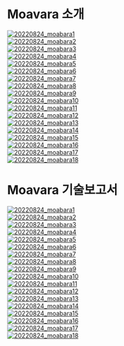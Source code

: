# Moavara 소개

<p dir="auto"><a target="_blank" rel="noopener noreferrer" href="https://user-images.githubusercontent.com/22631075/249970473-5927bbcd-f021-415c-b625-fcbcc960eee0.png"><img src="https://user-images.githubusercontent.com/22631075/249970473-5927bbcd-f021-415c-b625-fcbcc960eee0.png" alt="20220824_moabara1" style="max-width: 100%;"></a><br>
<a target="_blank" rel="noopener noreferrer" href="https://user-images.githubusercontent.com/22631075/249970493-0d145c2d-e318-45c7-a2bf-5e9fa7eecaa8.png"><img src="https://user-images.githubusercontent.com/22631075/249970493-0d145c2d-e318-45c7-a2bf-5e9fa7eecaa8.png" alt="20220824_moabara2" style="max-width: 100%;"></a><br>
<a target="_blank" rel="noopener noreferrer" href="https://user-images.githubusercontent.com/22631075/249970497-37c30ef1-9ef5-4f35-8410-dacb0133a542.png"><img src="https://user-images.githubusercontent.com/22631075/249970497-37c30ef1-9ef5-4f35-8410-dacb0133a542.png" alt="20220824_moabara3" style="max-width: 100%;"></a><br>
<a target="_blank" rel="noopener noreferrer" href="https://user-images.githubusercontent.com/22631075/249970500-603543c8-faa6-4d33-8ef0-8a504d9f55b0.png"><img src="https://user-images.githubusercontent.com/22631075/249970500-603543c8-faa6-4d33-8ef0-8a504d9f55b0.png" alt="20220824_moabara4" style="max-width: 100%;"></a><br>
<a target="_blank" rel="noopener noreferrer" href="https://user-images.githubusercontent.com/22631075/249970506-c6cbdd30-31fa-4644-b6a4-7252278030bb.png"><img src="https://user-images.githubusercontent.com/22631075/249970506-c6cbdd30-31fa-4644-b6a4-7252278030bb.png" alt="20220824_moabara5" style="max-width: 100%;"></a><br>
<a target="_blank" rel="noopener noreferrer" href="https://user-images.githubusercontent.com/22631075/249970510-de7d21df-1751-4eb1-a0bf-003cfe6de62b.png"><img src="https://user-images.githubusercontent.com/22631075/249970510-de7d21df-1751-4eb1-a0bf-003cfe6de62b.png" alt="20220824_moabara6" style="max-width: 100%;"></a><br>
<a target="_blank" rel="noopener noreferrer" href="https://user-images.githubusercontent.com/22631075/249970515-dd102c4f-a1e3-401a-b8e2-e6d987cf6ed8.png"><img src="https://user-images.githubusercontent.com/22631075/249970515-dd102c4f-a1e3-401a-b8e2-e6d987cf6ed8.png" alt="20220824_moabara7" style="max-width: 100%;"></a><br>
<a target="_blank" rel="noopener noreferrer" href="https://user-images.githubusercontent.com/22631075/249970517-eac81ed2-3207-4be7-8793-f1a1b3cec36f.png"><img src="https://user-images.githubusercontent.com/22631075/249970517-eac81ed2-3207-4be7-8793-f1a1b3cec36f.png" alt="20220824_moabara8" style="max-width: 100%;"></a><br>
<a target="_blank" rel="noopener noreferrer" href="https://user-images.githubusercontent.com/22631075/249970519-883e8904-a1ed-4c08-a78b-3d8533396ba8.png"><img src="https://user-images.githubusercontent.com/22631075/249970519-883e8904-a1ed-4c08-a78b-3d8533396ba8.png" alt="20220824_moabara9" style="max-width: 100%;"></a><br>
<a target="_blank" rel="noopener noreferrer" href="https://user-images.githubusercontent.com/22631075/249970520-4e0191c5-48ca-4d93-9817-d6e7e1c0511e.png"><img src="https://user-images.githubusercontent.com/22631075/249970520-4e0191c5-48ca-4d93-9817-d6e7e1c0511e.png" alt="20220824_moabara10" style="max-width: 100%;"></a><br>
<a target="_blank" rel="noopener noreferrer" href="https://user-images.githubusercontent.com/22631075/249970522-020043ac-86f1-4f2b-9d13-2432f7d69280.png"><img src="https://user-images.githubusercontent.com/22631075/249970522-020043ac-86f1-4f2b-9d13-2432f7d69280.png" alt="20220824_moabara11" style="max-width: 100%;"></a><br>
<a target="_blank" rel="noopener noreferrer" href="https://user-images.githubusercontent.com/22631075/249970524-f3092787-851b-442d-afbf-5c0b70691900.png"><img src="https://user-images.githubusercontent.com/22631075/249970524-f3092787-851b-442d-afbf-5c0b70691900.png" alt="20220824_moabara12" style="max-width: 100%;"></a><br>
<a target="_blank" rel="noopener noreferrer" href="https://user-images.githubusercontent.com/22631075/249970526-5df61d7e-dd81-4e96-ac05-1d43a0d4fef7.png"><img src="https://user-images.githubusercontent.com/22631075/249970526-5df61d7e-dd81-4e96-ac05-1d43a0d4fef7.png" alt="20220824_moabara13" style="max-width: 100%;"></a><br>
<a target="_blank" rel="noopener noreferrer" href="https://user-images.githubusercontent.com/22631075/249970528-eeb6c586-ba60-4fb0-979d-49ab95c3cfe3.png"><img src="https://user-images.githubusercontent.com/22631075/249970528-eeb6c586-ba60-4fb0-979d-49ab95c3cfe3.png" alt="20220824_moabara14" style="max-width: 100%;"></a><br>
<a target="_blank" rel="noopener noreferrer" href="https://user-images.githubusercontent.com/22631075/249970532-53c6176b-2d32-44b6-a101-bade1c640965.png"><img src="https://user-images.githubusercontent.com/22631075/249970532-53c6176b-2d32-44b6-a101-bade1c640965.png" alt="20220824_moabara15" style="max-width: 100%;"></a><br>
<a target="_blank" rel="noopener noreferrer" href="https://user-images.githubusercontent.com/22631075/249970533-fb5abd91-076c-43cd-b288-82a245151d0a.png"><img src="https://user-images.githubusercontent.com/22631075/249970533-fb5abd91-076c-43cd-b288-82a245151d0a.png" alt="20220824_moabara16" style="max-width: 100%;"></a><br>
<a target="_blank" rel="noopener noreferrer" href="https://user-images.githubusercontent.com/22631075/249970534-e92d022c-521b-4605-8509-7f32d0379cc1.png"><img src="https://user-images.githubusercontent.com/22631075/249970534-e92d022c-521b-4605-8509-7f32d0379cc1.png" alt="20220824_moabara17" style="max-width: 100%;"></a><br>
<a target="_blank" rel="noopener noreferrer" href="https://user-images.githubusercontent.com/22631075/249970535-cca67397-a262-4533-a43a-933aafa87cde.png"><img src="https://user-images.githubusercontent.com/22631075/249970535-cca67397-a262-4533-a43a-933aafa87cde.png" alt="20220824_moabara18" style="max-width: 100%;"></a></p>

# Moavara 기술보고서

<p dir="auto"><a target="_blank" rel="noopener noreferrer" href="https://user-images.githubusercontent.com/22631075/249970473-5927bbcd-f021-415c-b625-fcbcc960eee0.png"><img src="https://user-images.githubusercontent.com/22631075/249970473-5927bbcd-f021-415c-b625-fcbcc960eee0.png" alt="20220824_moabara1" style="max-width: 100%;"></a><br>
<a target="_blank" rel="noopener noreferrer" href="https://user-images.githubusercontent.com/22631075/249970493-0d145c2d-e318-45c7-a2bf-5e9fa7eecaa8.png"><img src="https://user-images.githubusercontent.com/22631075/249970493-0d145c2d-e318-45c7-a2bf-5e9fa7eecaa8.png" alt="20220824_moabara2" style="max-width: 100%;"></a><br>
<a target="_blank" rel="noopener noreferrer" href="https://user-images.githubusercontent.com/22631075/249970497-37c30ef1-9ef5-4f35-8410-dacb0133a542.png"><img src="https://user-images.githubusercontent.com/22631075/249970497-37c30ef1-9ef5-4f35-8410-dacb0133a542.png" alt="20220824_moabara3" style="max-width: 100%;"></a><br>
<a target="_blank" rel="noopener noreferrer" href="https://user-images.githubusercontent.com/22631075/249970500-603543c8-faa6-4d33-8ef0-8a504d9f55b0.png"><img src="https://user-images.githubusercontent.com/22631075/249970500-603543c8-faa6-4d33-8ef0-8a504d9f55b0.png" alt="20220824_moabara4" style="max-width: 100%;"></a><br>
<a target="_blank" rel="noopener noreferrer" href="https://user-images.githubusercontent.com/22631075/249970506-c6cbdd30-31fa-4644-b6a4-7252278030bb.png"><img src="https://user-images.githubusercontent.com/22631075/249970506-c6cbdd30-31fa-4644-b6a4-7252278030bb.png" alt="20220824_moabara5" style="max-width: 100%;"></a><br>
<a target="_blank" rel="noopener noreferrer" href="https://user-images.githubusercontent.com/22631075/249970510-de7d21df-1751-4eb1-a0bf-003cfe6de62b.png"><img src="https://user-images.githubusercontent.com/22631075/249970510-de7d21df-1751-4eb1-a0bf-003cfe6de62b.png" alt="20220824_moabara6" style="max-width: 100%;"></a><br>
<a target="_blank" rel="noopener noreferrer" href="https://user-images.githubusercontent.com/22631075/249970515-dd102c4f-a1e3-401a-b8e2-e6d987cf6ed8.png"><img src="https://user-images.githubusercontent.com/22631075/249970515-dd102c4f-a1e3-401a-b8e2-e6d987cf6ed8.png" alt="20220824_moabara7" style="max-width: 100%;"></a><br>
<a target="_blank" rel="noopener noreferrer" href="https://user-images.githubusercontent.com/22631075/249970517-eac81ed2-3207-4be7-8793-f1a1b3cec36f.png"><img src="https://user-images.githubusercontent.com/22631075/249970517-eac81ed2-3207-4be7-8793-f1a1b3cec36f.png" alt="20220824_moabara8" style="max-width: 100%;"></a><br>
<a target="_blank" rel="noopener noreferrer" href="https://user-images.githubusercontent.com/22631075/249970519-883e8904-a1ed-4c08-a78b-3d8533396ba8.png"><img src="https://user-images.githubusercontent.com/22631075/249970519-883e8904-a1ed-4c08-a78b-3d8533396ba8.png" alt="20220824_moabara9" style="max-width: 100%;"></a><br>
<a target="_blank" rel="noopener noreferrer" href="https://user-images.githubusercontent.com/22631075/249970520-4e0191c5-48ca-4d93-9817-d6e7e1c0511e.png"><img src="https://user-images.githubusercontent.com/22631075/249970520-4e0191c5-48ca-4d93-9817-d6e7e1c0511e.png" alt="20220824_moabara10" style="max-width: 100%;"></a><br>
<a target="_blank" rel="noopener noreferrer" href="https://user-images.githubusercontent.com/22631075/249970522-020043ac-86f1-4f2b-9d13-2432f7d69280.png"><img src="https://user-images.githubusercontent.com/22631075/249970522-020043ac-86f1-4f2b-9d13-2432f7d69280.png" alt="20220824_moabara11" style="max-width: 100%;"></a><br>
<a target="_blank" rel="noopener noreferrer" href="https://user-images.githubusercontent.com/22631075/249970524-f3092787-851b-442d-afbf-5c0b70691900.png"><img src="https://user-images.githubusercontent.com/22631075/249970524-f3092787-851b-442d-afbf-5c0b70691900.png" alt="20220824_moabara12" style="max-width: 100%;"></a><br>
<a target="_blank" rel="noopener noreferrer" href="https://user-images.githubusercontent.com/22631075/249970526-5df61d7e-dd81-4e96-ac05-1d43a0d4fef7.png"><img src="https://user-images.githubusercontent.com/22631075/249970526-5df61d7e-dd81-4e96-ac05-1d43a0d4fef7.png" alt="20220824_moabara13" style="max-width: 100%;"></a><br>
<a target="_blank" rel="noopener noreferrer" href="https://user-images.githubusercontent.com/22631075/249970528-eeb6c586-ba60-4fb0-979d-49ab95c3cfe3.png"><img src="https://user-images.githubusercontent.com/22631075/249970528-eeb6c586-ba60-4fb0-979d-49ab95c3cfe3.png" alt="20220824_moabara14" style="max-width: 100%;"></a><br>
<a target="_blank" rel="noopener noreferrer" href="https://user-images.githubusercontent.com/22631075/249970532-53c6176b-2d32-44b6-a101-bade1c640965.png"><img src="https://user-images.githubusercontent.com/22631075/249970532-53c6176b-2d32-44b6-a101-bade1c640965.png" alt="20220824_moabara15" style="max-width: 100%;"></a><br>
<a target="_blank" rel="noopener noreferrer" href="https://user-images.githubusercontent.com/22631075/249970533-fb5abd91-076c-43cd-b288-82a245151d0a.png"><img src="https://user-images.githubusercontent.com/22631075/249970533-fb5abd91-076c-43cd-b288-82a245151d0a.png" alt="20220824_moabara16" style="max-width: 100%;"></a><br>
<a target="_blank" rel="noopener noreferrer" href="https://user-images.githubusercontent.com/22631075/249970534-e92d022c-521b-4605-8509-7f32d0379cc1.png"><img src="https://user-images.githubusercontent.com/22631075/249970534-e92d022c-521b-4605-8509-7f32d0379cc1.png" alt="20220824_moabara17" style="max-width: 100%;"></a><br>
<a target="_blank" rel="noopener noreferrer" href="https://user-images.githubusercontent.com/22631075/249970535-cca67397-a262-4533-a43a-933aafa87cde.png"><img src="https://user-images.githubusercontent.com/22631075/249970535-cca67397-a262-4533-a43a-933aafa87cde.png" alt="20220824_moabara18" style="max-width: 100%;"></a></p>
